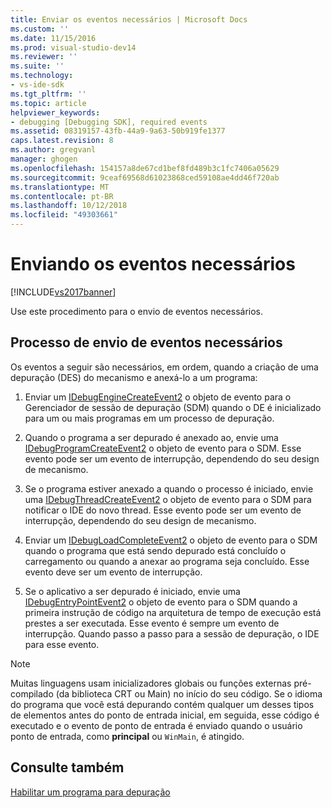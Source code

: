 ```yaml
---
title: Enviar os eventos necessários | Microsoft Docs
ms.custom: ''
ms.date: 11/15/2016
ms.prod: visual-studio-dev14
ms.reviewer: ''
ms.suite: ''
ms.technology:
- vs-ide-sdk
ms.tgt_pltfrm: ''
ms.topic: article
helpviewer_keywords:
- debugging [Debugging SDK], required events
ms.assetid: 08319157-43fb-44a9-9a63-50b919fe1377
caps.latest.revision: 8
ms.author: gregvanl
manager: ghogen
ms.openlocfilehash: 154157a8de67cd1bef8fd489b3c1fc7406a05629
ms.sourcegitcommit: 9ceaf69568d61023868ced59108ae4dd46f720ab
ms.translationtype: MT
ms.contentlocale: pt-BR
ms.lasthandoff: 10/12/2018
ms.locfileid: "49303661"
---
```

# <a name="sending-the-required-events"></a>Enviando os eventos necessários
[!INCLUDE[vs2017banner](../../includes/vs2017banner.md)]

Use este procedimento para o envio de eventos necessários.  
  
## <a name="process-for-sending-required-events"></a>Processo de envio de eventos necessários  
 Os eventos a seguir são necessários, em ordem, quando a criação de uma depuração (DES) do mecanismo e anexá-lo a um programa:  
  
1.  Enviar um [IDebugEngineCreateEvent2](../../extensibility/debugger/reference/idebugenginecreateevent2.md) o objeto de evento para o Gerenciador de sessão de depuração (SDM) quando o DE é inicializado para um ou mais programas em um processo de depuração.  
  
2.  Quando o programa a ser depurado é anexado ao, envie uma [IDebugProgramCreateEvent2](../../extensibility/debugger/reference/idebugprogramcreateevent2.md) o objeto de evento para o SDM. Esse evento pode ser um evento de interrupção, dependendo do seu design de mecanismo.  
  
3.  Se o programa estiver anexado a quando o processo é iniciado, envie uma [IDebugThreadCreateEvent2](../../extensibility/debugger/reference/idebugthreadcreateevent2.md) o objeto de evento para o SDM para notificar o IDE do novo thread. Esse evento pode ser um evento de interrupção, dependendo do seu design de mecanismo.  
  
4.  Enviar um [IDebugLoadCompleteEvent2](../../extensibility/debugger/reference/idebugloadcompleteevent2.md) o objeto de evento para o SDM quando o programa que está sendo depurado está concluído o carregamento ou quando a anexar ao programa seja concluído. Esse evento deve ser um evento de interrupção.  
  
5.  Se o aplicativo a ser depurado é iniciado, envie uma [IDebugEntryPointEvent2](../../extensibility/debugger/reference/idebugentrypointevent2.md) o objeto de evento para o SDM quando a primeira instrução de código na arquitetura de tempo de execução está prestes a ser executada. Esse evento é sempre um evento de interrupção. Quando passo a passo para a sessão de depuração, o IDE para esse evento.  
  
> [!NOTE]
>  Muitas linguagens usam inicializadores globais ou funções externas pré-compilado (da biblioteca CRT ou Main) no início do seu código. Se o idioma do programa que você está depurando contém qualquer um desses tipos de elementos antes do ponto de entrada inicial, em seguida, esse código é executado e o evento de ponto de entrada é enviado quando o usuário ponto de entrada, como **principal** ou `WinMain`, é atingido.  
  
## <a name="see-also"></a>Consulte também  
 [Habilitar um programa para depuração](../../extensibility/debugger/enabling-a-program-to-be-debugged.md)

